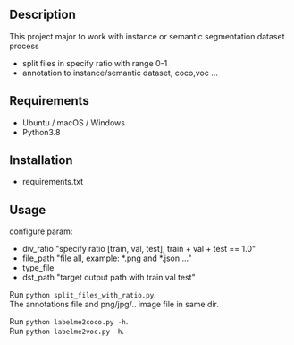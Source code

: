 ## Description
This project major to work with instance or semantic segmentation dataset process
- split files in specify ratio with range 0-1
- annotation to instance/semantic dataset, coco,voc ...
## Requirements

- Ubuntu / macOS / Windows
- Python3.8


## Installation
- requirements.txt

## Usage
configure param:
- div_ratio  "specify ratio [train, val, test], train + val + test == 1.0"
- file_path  "file all, example: *.png and *.json ..."
- type_file
- dst_path  "target output path with train val test"

Run `python split_files_with_ratio.py`.  
The annotations file and png/jpg/.. image file in same dir.

Run `python labelme2coco.py -h`.  
Run `python labelme2voc.py -h`.  